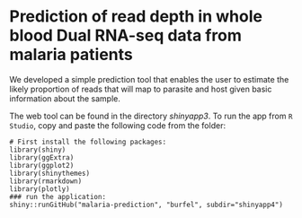 # Prediction of read depth in whole blood Dual RNA-seq data from malaria patients

We developed a simple prediction tool that enables the user to estimate the likely proportion of reads that will map to parasite and host given basic information about the sample. 

The web tool can be found in the directory _shinyapp3_.
To run the app from ```R Studio```, copy and paste the following code from the folder:
   ```{r} 
 # First install the following packages:
 library(shiny)
 library(ggExtra)
 library(ggplot2)
 library(shinythemes)
 library(rmarkdown)
 library(plotly)
 ### run the application:
 shiny::runGitHub("malaria-prediction", "burfel", subdir="shinyapp4")
 ```

